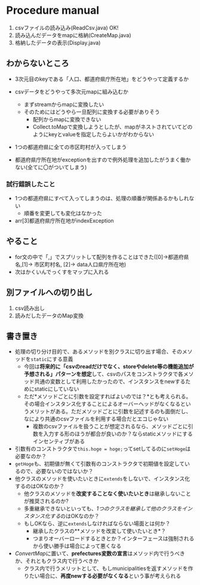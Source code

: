 # Procedure manual

1. csvファイルの読み込み(ReadCsv.java) OK!
2. 読み込んだデータをmapに格納(CreateMap.java)
3. 格納したデータの表示(Display.java)

## わからないところ

- 3次元目のkeyである「人口、都道府県庁所在地」をどうやって定義するか
- csvデータをどうやって多次元mapに組み込むか
  - まずstreamからmapに変換したい
  - そのためにはどうやら一旦配列に変換する必要がありそう
    - 配列からmapに変換できない
    - Collect.toMapで変換しようとしたが、mapがネストされていてどのようにkeyとvalueを指定したらよいかがわからない

- 1つの都道府県に全ての市区町村が入ってしまう
- 都道府県庁所在地がexceptionを出すので例外処理を追加したがうまく働かない(全てに〇がついてしまう)

### 試行錯誤したこと

- 1つの都道府県にすべて入ってしまうのは、処理の順番が関係あるかもしれない
  - 順番を変更しても変化はなかった
- arr[3]都道府県庁所在地がindexException

## やること

- for文の中で「,」でスプリットして配列を作ることはできた([0]->都道府県名,[1]-> 市区町村名, [2]-> data人口県庁所在地)
- 次はかくいんでっくすをマップに入れる

## 別ファイルへの切り出し

1. csv読み出し
2. 読みだしたデータのMap変換

## 書き置き

- 処理の切り分け目的で、あるメソッドを別クラスに切り出す場合、そのメソッドを`static`にする意義
  - 今回は**将来的に「csvのreadだけでなく、storeやdelete等の機能追加が予想される」パターンを想定**して、csvのパスをコンストラクタで各メソッド共通の変数として利用したかったので、インスタンスをnewするためにstaticにしていない
  - ただ*メソッドごとに引数を設定すればよいのでは？*とも考えられる。その場合インスタンス化することによるオーバーヘッドがなくなるというメリットがある。ただメソッドごとに引数を記述するのも面倒だし、なにより共通のcsvファイルを利用する場合だとエコじゃない
    - 複数のcsvファイルを扱うことが想定されるなら、メソッドごとに引数を入力する形のほうが都合が良いのか？ならstaticメソッドにするインセンティブがある
- 引数有のコンストラクタで`this.hoge = hoge;`ってsetしてるのに`setHoge`は必要なのか？
- `getHoge`も、初期値が無くて引数有のコンストラクタで初期値を設定しているので、必要ないのではないか？
- 他クラスのメソッドを使いたいときに`extends`をしないで、インスタンス化するのはOKなのか？
  - 他クラスのメソッドを**改変することなく使いたいとき**は継承しないことが推奨されるのか?
  - 多重継承できないといっても、*1つのクラスを継承して他のクラスをインスタンス化する*のはOKなのか？
  - もしOKなら、逆に`extends`しなければならない場面とは何か？
    - 継承したクラスの**メソッドを改変して使いたいとき*？
    - つまりオーバーロードするときとか？インターフェースは強制されるから使い勝手は場合によって悪くなる
- *ConvertMap*に置いて、**prefectures変数の宣言**はメソッド内で行うべきか、それともクラス内で行うべきか
  - クラス内で行うメリットとして、もしmunicipalitiesを返すメソッドを作りたい場合に、**再度newする必要がなくなる**という事が考えられる
